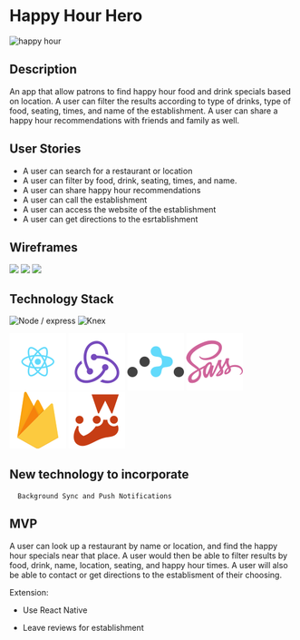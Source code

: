 # Happy Hour Hero
![happy hour](http://libertyresources.org/wp-content/uploads/2018/05/Happy_Hour_400x800_Webtile.jpg)

## Description

An app that allow patrons to find happy hour food and drink specials based on location. A user can filter the results according to type of drinks, type of food, seating, times, and name of the establishment. A user can share a happy hour recommendations with friends and family as well.

## User Stories

  * A user can search for a restaurant or location
  * A user can filter by food, drink, seating, times, and name.
  * A user can share happy hour recommendations
  * A user can call the establishment
  * A user can access the website of the establishment
  * A user can get directions to the esrtablishment
  

## Wireframes

<img src="https://i.imgur.com/xYKr4mU.png" width="400px">
<img src="https://i.imgur.com/txDi7f6.png" width="400px">
<img src="https://i.imgur.com/gPxqdDl.png" width="400px">

## Technology Stack

![Node / express](https://i.imgur.com/FB4bk7Y.jpg)
![Knex](https://i.imgur.com/MxOAFTz.png)

![React](https://github.com/Ecksi/first-trip/raw/master/public/assets/react.svg?sanitize=true)
![Router](https://github.com/Ecksi/first-trip/raw/master/public/assets/redux.svg?sanitize=true)
![Redux](https://github.com/Ecksi/first-trip/raw/master/public/assets/router.svg?sanitize=true)
![SASS](https://github.com/Ecksi/first-trip/raw/master/public/assets/sass.svg?sanitize=true)
![Firebase](https://github.com/Ecksi/first-trip/raw/master/public/assets/firebase.svg?sanitize=true)
![Jest](https://github.com/Ecksi/first-trip/raw/master/public/assets/jest.svg?sanitize=true)


## New technology to incorporate

      Background Sync and Push Notifications

## MVP

A user can look up a restaurant by name or location, and find the happy hour specials near that place. A user would then be able to filter results by food, drink, name, location, seating, and happy hour times. A user will also be able to contact or get directions to the establisment of their choosing.

Extension: 

  * Use React Native

  * Leave reviews for establishment